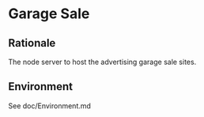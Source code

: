 Garage Sale
===========

Rationale
---------
The node server to host the advertising garage sale sites.

Environment
-----------
See doc/Environment.md

